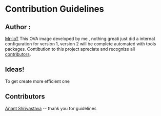
# Contribution Guidelines
## Author : 
   [Mr-IoT](https://www.google.com/search?q=veerababu+penugonfa&rlz=1C1GCEV_enIN884IN884&oq=veerababu+penugonfa&aqs=chrome..69i57.10743j0j1&sourceid=chrome&ie=UTF-8)
This OVA image developed by me , nothing greati just did a internal configuration for version 1, version 2 will be complete automated with tools packages. Contibution to this project apreciate and recognize all [contributors](#contributors).

## Ideas!

To get create more efficient one 

## Contributors

[Anant Shrivastava](https://anantshri.info/) -- thank you for guidelines
